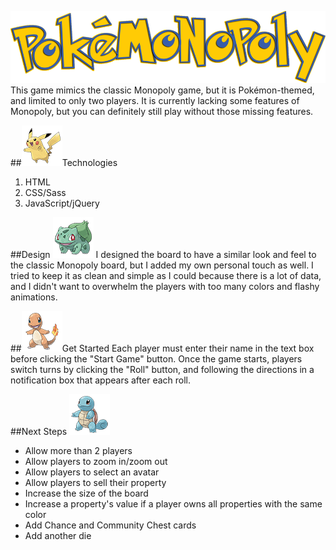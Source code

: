 ![pokémonopoly](images/pokemonopoly.png)
This game mimics the classic Monopoly game, but it is Pokémon-themed, and limited to only two players. It is currently lacking some features of Monopoly, but you can definitely still play without those missing features.

##![pokémonopoly](images/pikachu.png)Technologies
1. HTML
2. CSS/Sass
3. JavaScript/jQuery

##Design ![pokémonopoly](images/bulbasaur.png)
I designed the board to have a similar look and feel to the classic Monopoly board, but I added my own personal touch as well. I tried to keep it as clean and simple as I could because there is a lot of data, and I didn't want to overwhelm the players with too many colors and flashy animations.

##![pokémonopoly](images/charmander.png)Get Started
Each player must enter their name in the text box before clicking the "Start Game" button. Once the game starts, players switch turns by clicking the "Roll" button, and following the directions in a notification box that appears after each roll.

##Next Steps ![pokémonopoly](images/squirtle.png)
- Allow more than 2 players
- Allow players to zoom in/zoom out
- Allow players to select an avatar
- Allow players to sell their property
- Increase the size of the board
- Increase a property's value if a player owns all properties with the same color
- Add Chance and Community Chest cards
- Add another die

